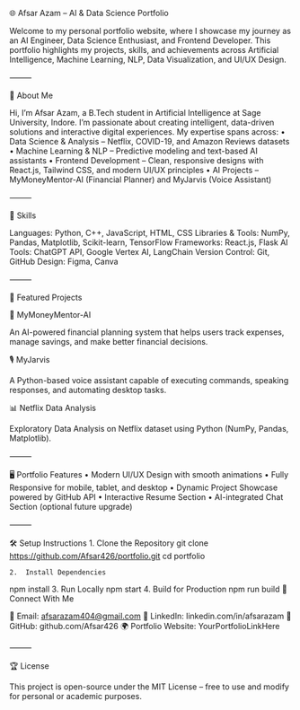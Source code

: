 🌐 Afsar Azam – AI & Data Science Portfolio

Welcome to my personal portfolio website, where I showcase my journey as an AI Engineer, Data Science Enthusiast, and Frontend Developer.
This portfolio highlights my projects, skills, and achievements across Artificial Intelligence, Machine Learning, NLP, Data Visualization, and UI/UX Design.

⸻

🚀 About Me

Hi, I’m Afsar Azam, a B.Tech student in Artificial Intelligence at Sage University, Indore.
I’m passionate about creating intelligent, data-driven solutions and interactive digital experiences.
My expertise spans across:
	•	Data Science & Analysis – Netflix, COVID-19, and Amazon Reviews datasets
	•	Machine Learning & NLP – Predictive modeling and text-based AI assistants
	•	Frontend Development – Clean, responsive designs with React.js, Tailwind CSS, and modern UI/UX principles
	•	AI Projects – MyMoneyMentor-AI (Financial Planner) and MyJarvis (Voice Assistant)

⸻

🧠 Skills

Languages: Python, C++, JavaScript, HTML, CSS
Libraries & Tools: NumPy, Pandas, Matplotlib, Scikit-learn, TensorFlow
Frameworks: React.js, Flask
AI Tools: ChatGPT API, Google Vertex AI, LangChain
Version Control: Git, GitHub
Design: Figma, Canva

⸻

💼 Featured Projects

🧭 MyMoneyMentor-AI

An AI-powered financial planning system that helps users track expenses, manage savings, and make better financial decisions.

🎙️ MyJarvis

A Python-based voice assistant capable of executing commands, speaking responses, and automating desktop tasks.

📊 Netflix Data Analysis

Exploratory Data Analysis on Netflix dataset using Python (NumPy, Pandas, Matplotlib).

⸻

🖥️ Portfolio Features
	•	Modern UI/UX Design with smooth animations
	•	Fully Responsive for mobile, tablet, and desktop
	•	Dynamic Project Showcase powered by GitHub API
	•	Interactive Resume Section
	•	AI-integrated Chat Section (optional future upgrade)

⸻

🛠️ Setup Instructions
	1.	Clone the Repository
  git clone https://github.com/Afsar426/portfolio.git
cd portfolio

	2.	Install Dependencies
  npm install
  3.	Run Locally
  npm start
  4.	Build for Production
  npm run build
  🌟 Connect With Me

📧 Email: afsarazam404@gmail.com
💼 LinkedIn: linkedin.com/in/afsarazam
🐙 GitHub: github.com/Afsar426
🌍 Portfolio Website: YourPortfolioLinkHere

⸻

🏆 License

This project is open-source under the MIT License – free to use and modify for personal or academic purposes.
